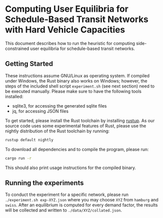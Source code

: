 # Computing User Equilibria for Schedule-Based Transit Networks with Hard Vehicle Capacities

This document describes how to run the heuristic for computing side-constrained user equilibria for schedule-based transit networks.

## Getting Started

These instructions assume GNU/Linux as operating system.
If compiled under Windows, the Rust binary also works on Windows; however, the steps of the included shell script `experiment.sh` (see next section) need to be executed manually.
Please make sure to have the following tools installed:
* sqlite3, for accessing the generated sqlite files
* jq, for accessing JSON files

To get started, please install the Rust toolchain by installing [rustup](https://www.rust-lang.org/tools/install).
As our source code uses some experimental features of Rust, please use the nightly distribution of the Rust toolchain by running:
```sh
rustup default nightly
```

To download all dependencies and to compile the program, please run:
```sh
cargo run -r
```
This should also print usage instructions for the compiled binary.


## Running the experiments

To conduct the experiment for a specific network, please run `./experiment.sh exp-XYZ.json` where you may choose `XYZ` from `hamburg` and `swiss`.
After an equilibrium is computed for every demand factor, the results will be collected and written to `./data/XYZ/collated.json`.
